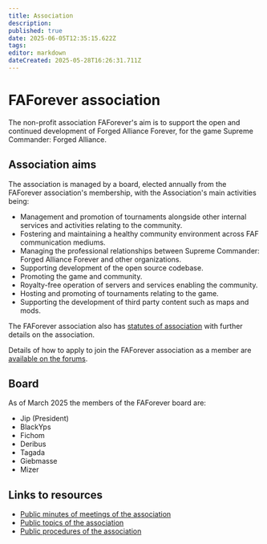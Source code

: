```yaml
---
title: Association
description: 
published: true
date: 2025-06-05T12:35:15.622Z
tags: 
editor: markdown
dateCreated: 2025-05-28T16:26:31.711Z
---
```


# FAForever association

The non-profit association FAForever's aim is to support the open and continued development of Forged Alliance Forever, for the game Supreme Commander: Forged Alliance.

## Association aims
The association is managed by a board, elected annually from the FAForever association's membership, with the Association's main activities being:
* Management and promotion of tournaments alongside other internal services and activities relating to the community.
* Fostering and maintaining a healthy community environment across FAF communication mediums.
* Managing the professional relationships between Supreme Commander: Forged Alliance Forever and other organizations.
* Supporting development of the open source codebase.
* Promoting the game and community.
* Royalty-free operation of servers and services enabling the community.
* Hosting and promoting of tournaments relating to the game.
* Supporting the development of third party content such as maps and mods.

The FAForever association also has [statutes of association](https://docs.google.com/document/d/1hvEtv6hCD3-ZUhTHDzyYpNAcHc8PYY3BMT_-UDyc0uM) with further details on the association. 

Details of how to apply to join the FAForever association as a member are [available on the forums](https://forum.faforever.com/topic/2346/how-to-become-a-member-of-the-association).

## Board

As of March 2025 the members of the FAForever board are:

* Jip (President)
* BlackYps
* Fichom
* Deribus
* Tagada
* Giebmasse
* Mizer

## Links to resources

- [Public minutes of meetings of the association](/en/Association/Minutes)
- [Public topics of the association](/en/Association/Topics)
- [Public procedures of the association](/en/Association/Procedures)